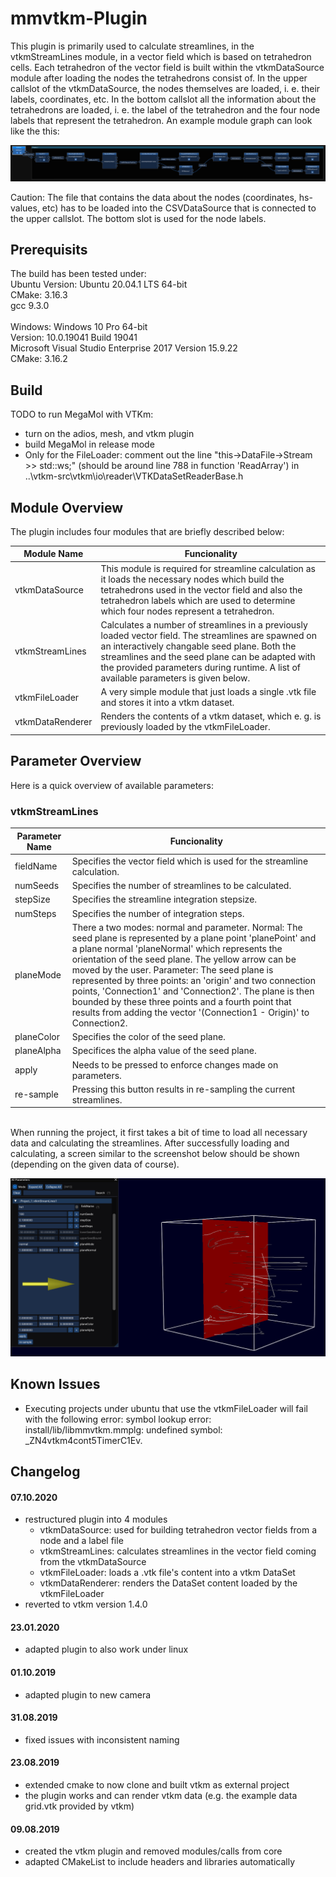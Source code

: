 # mmvtkm-Plugin
This plugin is primarily used to calculate streamlines, in the vtkmStreamLines module, in a vector field which is based on tetrahedron cells. Each tetrahedron of the vector field is built within the vtkmDataSource module after loading the nodes the tetrahedrons consist of. In the upper callslot of the vtkmDataSource, the nodes themselves are loaded, i. e. their labels, coordinates, etc. In the bottom callslot all the information about the tetrahedrons are loaded, i. e. the label of the tetrahedron and the four node labels that represent the tetrahedron. An example module graph can look like the this:

<img src="images/ModuleGraphStreamLines.PNG">

Caution:
The file that contains the data about the nodes (coordinates, hs-values, etc) has to be loaded into the CSVDataSource that is connected to the upper callslot.
The bottom slot is used for the node labels.

## Prerequisits
The build has been tested under:\
Ubuntu Version: Ubuntu 20.04.1 LTS 64-bit\
CMake: 3.16.3\
gcc 9.3.0\
\
Windows: Windows 10 Pro 64-bit \
Version: 10.0.19041 Build 19041 \
Microsoft Visual Studio Enterprise 2017 Version 15.9.22 \
CMake: 3.16.2


## Build
TODO to run MegaMol with VTKm: 
* turn on the adios, mesh, and vtkm plugin
* build MegaMol in release mode
* Only for the FileLoader: comment out the line "this->DataFile->Stream >> std::ws;" (should be around line 788 in function 'ReadArray') in ..\vtkm-src\vtkm\io\reader\VTKDataSetReaderBase.h


## Module Overview
The plugin includes four modules that are briefly described below:

| Module Name      | Funcionality |
| ---------------- | ------------ |
| vtkmDataSource   | This module is required for streamline calculation as it loads the necessary nodes which build the tetrahedrons used in the vector field and also the tetrahedron labels which are used to determine which four nodes represent a tetrahedron. |
| vtkmStreamLines  | Calculates a number of streamlines in a previously loaded vector field. The streamlines are spawned on an interactively changable seed plane. Both the streamlines and the seed plane can be adapted with the provided parameters during runtime. A list of available parameters is given below. |
| vtkmFileLoader   | A very simple module that just loads a single .vtk file and stores it into a vtkm dataset. |
| vtkmDataRenderer | Renders the contents of a vtkm dataset, which e. g. is previously loaded by the vtkmFileLoader. |


## Parameter Overview
Here is a quick overview of available parameters:

### vtkmStreamLines
| Parameter Name | Funcionality |
| -------------- | ------------ |
| fieldName      | Specifies the vector field which is used for the streamline calculation. |
| numSeeds       | Specifies the number of streamlines to be calculated. |
| stepSize       | Specifies the streamline integration stepsize. |
| numSteps       | Specifies the number of integration steps. |
| planeMode      | There a two modes: normal and parameter. Normal: The seed plane is represented by a plane point 'planePoint' and a plane normal 'planeNormal' which represents the orientation of the seed plane. The yellow arrow can be moved by the user. Parameter: The seed plane is represented by three points: an 'origin' and two connection points, 'Connection1' and 'Connection2'. The plane is then bounded by these three points and a fourth point that results from adding the vector '(Connection1 - Origin)' to Connection2. |
| planeColor     | Specifies the color of the seed plane. |
| planeAlpha     | Specifices the alpha value of the seed plane. |
| apply          | Needs to be pressed to enforce changes made on parameters. |
| re-sample      | Pressing this button results in re-sampling the current streamlines. |

\
When running the project, it first takes a bit of time to load all necessary data and calculating the streamlines. After successfully loading and calculating, a screen similar to the screenshot below should be shown (depending on the given data of course). 

<img src="images/InitalScreen.PNG">

## Known Issues
* Executing projects under ubuntu that use the vtkmFileLoader will fail with the following error: symbol lookup error: install/lib/libmmvtkm.mmplg: undefined symbol: _ZN4vtkm4cont5TimerC1Ev.


## Changelog
#### 07.10.2020
* restructured plugin into 4 modules
    * vtkmDataSource: used for building tetrahedron vector fields from a node and a label file
    * vtkmStreamLines: calculates streamlines in the vector field coming from the vtkmDataSource
    * vtkmFileLoader: loads a .vtk file's content into a vtkm DataSet
    * vtkmDataRenderer: renders the DataSet content loaded by the vtkmFileLoader
* reverted to vtkm version 1.4.0


#### 23.01.2020
* adapted plugin to also work under linux

#### 01.10.2019
* adapted plugin to new camera

#### 31.08.2019
* fixed issues with inconsistent naming

#### 23.08.2019
* extended cmake to now clone and built vtkm as external project
* the plugin works and can render vtkm data (e.g. the example data grid.vtk provided by vtkm)

#### 09.08.2019
* created the vtkm plugin and removed modules/calls from core
* adapted CMakeList to include headers and libraries automatically
